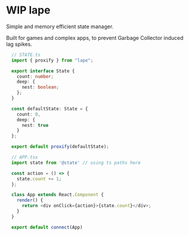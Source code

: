 # WIP lape

Simple and memory efficient state manager.

Built for games and complex apps, to prevent Garbage Collector induced lag spikes.


```typescript
  // STATE.ts
  import { proxify } from "lape";

  export interface State {
    count: number;
    deep: {
      nest: boolean;
    };
  }

  const defaultState: State = {
    count: 0,
    deep: {
      nest: true
    }
  };

  export default proxify(defaultState);
```

```typescript
  // APP.tsx
  import state from '@state' // using ts paths here

  const action = () => {
    state.count += 1;
  };

  class App extends React.Component {
    render() {
      return <div onClick={action}>{state.count}</div>;
    }
  }

  export default connect(App)
```


